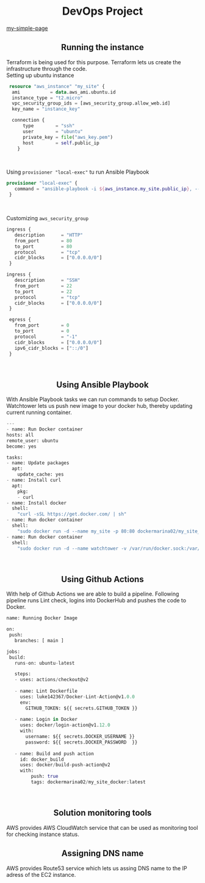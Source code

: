 <h1 align="center">DevOps Project</h1>

<a href="http://www.my-simple-page.pp.ua/">my-simple-page</a>

<h2 align="center">Running the instance</h2>
Terraform is being used for this purpose. Terraform lets us create the infrastructure through the code.
<br>
Setting up ubuntu instance

```tf
 resource "aws_instance" "my_site" {
  ami           = data.aws_ami.ubuntu.id
  instance_type = "t2.micro"
  vpc_security_group_ids = [aws_security_group.allow_web.id]
  key_name = "instance_key"

  connection {
      type        = "ssh"
      user        = "ubuntu"
      private_key = file("aws_key.pem")
      host        = self.public_ip
    }
 ``` 
 <br>
 
 Using `provisioner "local-exec"` tu run Ansible Playbook
 
 ```tf
 provisioner "local-exec" {
    command = "ansible-playbook -i ${aws_instance.my_site.public_ip}, --private-key ${"aws_key.pem"} pb.yml"
  }
 ```
 <br>
 
 Customizing `aws_security_group` 
 
 ```tf
 ingress {
    description      = "HTTP"
    from_port        = 80
    to_port          = 80
    protocol         = "tcp"
    cidr_blocks      = ["0.0.0.0/0"]
  }

ingress {
    description      = "SSH"
    from_port        = 22
    to_port          = 22   
    protocol         = "tcp"
    cidr_blocks      = ["0.0.0.0/0"]
  }

  egress {
    from_port        = 0
    to_port          = 0
    protocol         = "-1"
    cidr_blocks      = ["0.0.0.0/0"]
    ipv6_cidr_blocks = ["::/0"]
  }
 ```
 <br>
 
 <h2 align="center">Using Ansible Playbook</h2>
 With Ansible Playbook tasks we can run commands to setup Docker. Watchtower lets us push new image to your docker hub, thereby updating current running container.
 
  ```tf
 ---
- name: Run Docker container
  hosts: all
  remote_user: ubuntu
  become: yes

  tasks:
  - name: Update packages
    apt:
      update_cache: yes
  - name: Install curl
    apt:
      pkg:
      - curl
  - name: Install docker
    shell:
      "curl -sSL https://get.docker.com/ | sh"
  - name: Run docker container
    shell:
      "sudo docker run -d --name my_site -p 80:80 dockermarina02/my_site_docker"
  - name: Run docker container
    shell:
      "sudo docker run -d --name watchtower -v /var/run/docker.sock:/var/run/docker.sock containrrr/watchtower --cleanup -i 10"
 ```
 <br>
 
  <h2 align="center">Using Github Actions</h2>
 With help of Github Actions we are able to build a pipeline. Following pipeline runs Lint check, logins into DockerHub and pushes the code to Docker.
 
 ```tf
 name: Running Docker Image

on:
  push:
    branches: [ main ]

jobs:
  build:
    runs-on: ubuntu-latest

    steps:
    - uses: actions/checkout@v2
    
    - name: Lint Dockerfile
      uses: luke142367/Docker-Lint-Action@v1.0.0
      env:
        GITHUB_TOKEN: ${{ secrets.GITHUB_TOKEN }}
    
    - name: Login in Docker
      uses: docker/login-action@v1.12.0
      with:
        username: ${{ secrets.DOCKER_USERNAME }}
        password: ${{ secrets.DOCKER_PASSWORD  }}
        
    - name: Build and push action
      id: docker_build
      uses: docker/build-push-action@v2
      with:
          push: true
          tags: dockermarina02/my_site_docker:latest
 ```
 <br>
 
 <h2 align="center">Solution monitoring tools</h2>
 AWS provides AWS CloudWatch service that can be used as monitoring tool for checking instance status.
 <br>
 
 <h2 align="center">Assigning DNS name</h2>
 AWS provides Route53 service which lets us assing DNS name to the IP adress of the EC2 instance.
